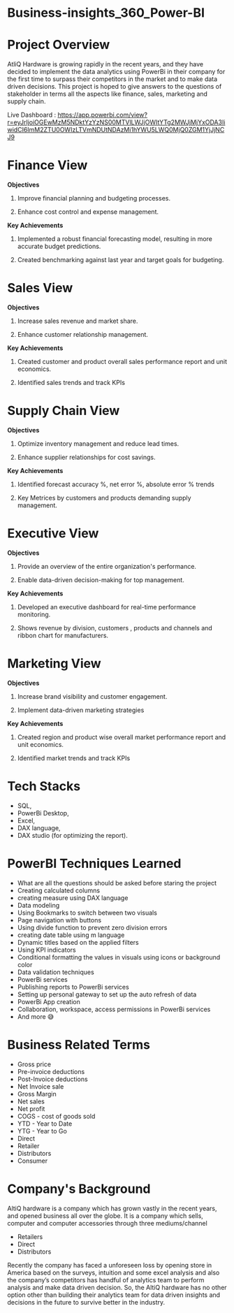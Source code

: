 # Business-insights_360_Power-BI

# Project Overview

AtliQ Hardware is growing rapidly in the recent years, and they have decided to implement the data analytics using PowerBi in their company for the first time to surpass their competitors in the market and to make data driven decisions. This project is hoped to give answers to the questions of stakeholder in terms all the aspects like finance, sales, marketing and supply chain.

Live Dashboard : https://app.powerbi.com/view?r=eyJrIjoiOGEwMzM5NDktYzYzNS00MTVlLWJjOWItYTg2MWJjMjYxODA3IiwidCI6ImM2ZTU0OWIzLTVmNDUtNDAzMi1hYWU5LWQ0MjQ0ZGM1YjJjNCJ9

# Finance View
**Objectives**

1. Improve financial planning and budgeting processes.

2. Enhance cost control and expense management.

**Key Achievements**

1. Implemented a robust financial forecasting model, resulting in more accurate budget predictions.
  
2. Created benchmarking against last year and target goals for budgeting.

# Sales View
**Objectives**

1. Increase sales revenue and market share.

2. Enhance customer relationship management.

**Key Achievements**

1. Created customer and product overall sales performance report and unit economics.

2. Identified sales trends and track KPIs

# Supply Chain View
**Objectives**

1. Optimize inventory management and reduce lead times.

2. Enhance supplier relationships for cost savings.

**Key Achievements**

1. Identified forecast accuracy %, net error %, absolute error % trends

2. Key Metrices by customers and products demanding supply management.

# Executive View
**Objectives**

1. Provide an overview of the entire organization's performance.

2. Enable data-driven decision-making for top management.

**Key Achievements**

1. Developed an executive dashboard for real-time performance monitoring.

2. Shows revenue by division, customers , products and channels and ribbon chart for manufacturers.

# Marketing View
**Objectives**

1. Increase brand visibility and customer engagement.

2. Implement data-driven marketing strategies

**Key Achievements**

1. Created region and product wise overall market performance report and unit economics.

2. Identified market trends and track KPIs




# Tech Stacks

- SQL, 
- PowerBi Desktop,
- Excel,
- DAX language,
- DAX studio (for optimizing the report).

# PowerBI Techniques Learned

- What are all the questions should be asked before staring the project
- Creating calculated columns
- creating measure using DAX language
- Data modeling
- Using Bookmarks to switch between two visuals
- Page navigation with buttons
- Using divide function to prevent zero division errors
- creating date table using m language
- Dynamic titles based on the applied filters
- Using KPI indicators
- Conditional formatting the values in visuals using icons or background color
- Data validation techniques
- PowerBi services
- Publishing reports to PowerBi services
- Setting up personal gateway to set up the auto refresh of data
- PowerBi App creation
- Collaboration, workspace, access permissions in PowerBi services
- And more 😅

# Business Related Terms

- Gross price
- Pre-invoice deductions
- Post-Invoice deductions
- Net Invoice sale
- Gross Margin
- Net sales
- Net profit
- COGS - cost of goods sold
- YTD - Year to Date
- YTG - Year to Go
- Direct
- Retailer
- Distributors
- Consumer

# Company's Background

AltiQ hardware is a company which has grown vastly in the recent years, and opened business all over the globe. It is a company which sells, computer and computer accessories through three mediums/channel

- Retailers
- Direct
- Distributors

Recently the company has faced a unforeseen loss by opening store in America based on the surveys, intuition and some excel analysis and also the company’s competitors has handful of analytics team to perform analysis and make data driven decision. So, the AltiQ hardware has no other option other than building their analytics team for data driven insights and decisions in the future to survive better in the industry.
